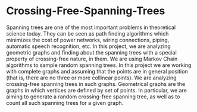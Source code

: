 # Crossing-Free-Spanning-Trees
Spanning trees are one of the most important problems in theoretical science today. They can be seen as path finding algorithms which minimizes the cost of power networks, wiring connections, piping, automatic speech recognition, etc. In this project, we are analyzing geometric graphs and finding about the spanning trees with a special property of crossing-free nature, in them. We are using Markov Chain algorithms to sample random spanning trees.
In this project we are working with complete graphs and assuming that the points are in general position (that is, there are no three or more collinear points). We are analyzing crossing-free spanning trees in such graphs. Geometrical graphs are the graphs in which vertices are defined by set of points. In particular, we are aiming to generate a random crossing-free spanning tree, as well as to count all such spanning trees for a given graph.
